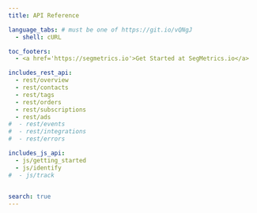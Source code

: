 ```yaml
---
title: API Reference

language_tabs: # must be one of https://git.io/vQNgJ
  - shell: cURL

toc_footers:
  - <a href='https://segmetrics.io'>Get Started at SegMetrics.io</a>

includes_rest_api:
  - rest/overview
  - rest/contacts
  - rest/tags
  - rest/orders
  - rest/subscriptions
  - rest/ads
#  - rest/events
#  - rest/integrations
#  - rest/errors

includes_js_api:
  - js/getting_started
  - js/identify
#  - js/track
  

search: true
---
```

